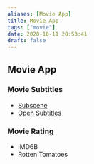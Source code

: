 ```yaml
---
aliases: [Movie App]
title: Movie App
tags: ["movie"]
date: 2020-10-11 20:53:41
draft: false
---
```


## Movie App

### Movie Subtitles

- [Subscene](https://subscene.com/)
- [Open Subtitles](https://www.opensubtitles.org/)

### Movie Rating

- IMD6B
- Rotten Tomatoes
